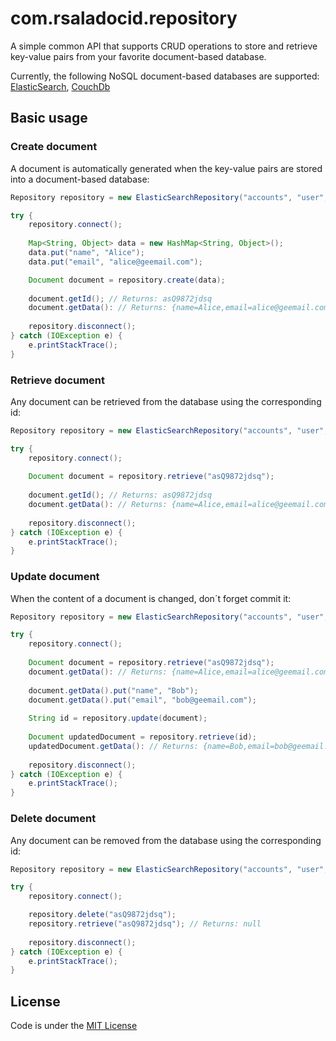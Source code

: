 com.rsaladocid.repository
=========================

A simple common API that supports CRUD operations to store and retrieve key-value pairs from your favorite document-based database.

Currently, the following NoSQL document-based databases are supported: [ElasticSearch](https://www.elastic.co/products/elasticsearch), [CouchDb](http://couchdb.apache.org/)

Basic usage
-----------------

### Create document

A document is automatically generated when the key-value pairs are stored into a document-based database:

```java
Repository repository = new ElasticSearchRepository("accounts", "user", builder);

try {
	repository.connect();
	
	Map<String, Object> data = new HashMap<String, Object>();
	data.put("name", "Alice");
	data.put("email", "alice@geemail.com");

	Document document = repository.create(data);
	
	document.getId(); // Returns: asQ9872jdsq
	document.getData(): // Returns: {name=Alice,email=alice@geemail.com}
	
	repository.disconnect();
} catch (IOException e) {
	e.printStackTrace();
}
```

### Retrieve document

Any document can be retrieved from the database using the corresponding id:

```java
Repository repository = new ElasticSearchRepository("accounts", "user", builder);

try {
	repository.connect();
	
	Document document = repository.retrieve("asQ9872jdsq");
	
	document.getId(); // Returns: asQ9872jdsq
	document.getData(): // Returns: {name=Alice,email=alice@geemail.com}
	
	repository.disconnect();
} catch (IOException e) {
	e.printStackTrace();
}
```

### Update document

When the content of a document is changed, don´t forget commit it:

```java
Repository repository = new ElasticSearchRepository("accounts", "user", builder);

try {
	repository.connect();
	
	Document document = repository.retrieve("asQ9872jdsq");
	document.getData(): // Returns: {name=Alice,email=alice@geemail.com}
	
	document.getData().put("name", "Bob");
	document.getData().put("email", "bob@geemail.com");
	
	String id = repository.update(document);
	
	Document updatedDocument = repository.retrieve(id);
	updatedDocument.getData(): // Returns: {name=Bob,email=bob@geemail.com}
	
	repository.disconnect();
} catch (IOException e) {
	e.printStackTrace();
}
```

### Delete document

Any document can be removed from the database using the corresponding id:


```java
Repository repository = new ElasticSearchRepository("accounts", "user", builder);

try {
	repository.connect();

	repository.delete("asQ9872jdsq");
	repository.retrieve("asQ9872jdsq"); // Returns: null
	
	repository.disconnect();
} catch (IOException e) {
	e.printStackTrace();
}
```

License
-------
Code is under the [MIT License](https://opensource.org/licenses/MIT)
